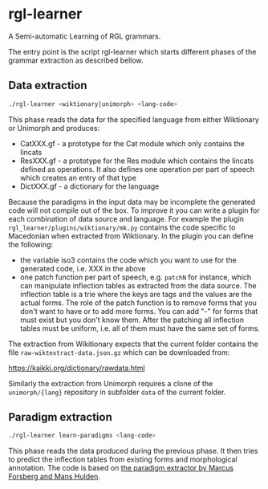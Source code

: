 # rgl-learner
A Semi-automatic Learning of RGL grammars.

The entry point is the script rgl-learner which starts different phases of the grammar extraction as described bellow.

## Data extraction

```Bash
./rgl-learner <wiktionary|unimorph> <lang-code>
```

This phase reads the data for the specified language from either Wiktionary or Unimorph and produces:

  - CatXXX.gf - a prototype for the Cat module which only contains the lincats
  - ResXXX.gf - a prototype for the Res module which contains the lincats defined as operations. It also defines one operation per part of speech which creates
                an entry of that type
  - DictXXX.gf - a dictionary for the language

Because the paradigms in the input data may be incomplete the generated code will not compile out of the box. To improve it you can write a plugin for each
combination of data source and language. For example the plugin `rgl_learner/plugins/wiktionary/mk.py` contains the code specific to Macedonian when extracted from Wiktionary.
In the plugin you can define the following:
  - the variable iso3 contains the code which you want to use for the generated code, i.e. XXX in the above
  - one patch function per part of speech, e.g. `patchN` for instance, which can manipulate inflection tables as extracted from the data source. The inflection table is a trie
    where the keys are tags and the values are the actual forms. The role of the patch function is to remove forms that you don't want to have or to add more forms.
    You can add "-" for forms that must exist but you don't know them. After the patching all inflection tables must be uniform, i.e. all of them must have the same set of forms.

The extraction from Wikitionary expects that the current folder contains the file `raw-wiktextract-data.json.gz` which can be downloaded from:

https://kaikki.org/dictionary/rawdata.html

Similarly the extraction from Unimorph requires a clone of the
`unimorph/{lang}` repository in subfolder `data` of the current folder.
    
## Paradigm extraction
```Bash
./rgl-learner learn-paradigms <lang-code>
```

This phase reads the data produced during the previous phase. It then tries to predict the inflection tables from existing forms and morphological annotation. The code is based on [the paradigm extractor by Marcus Forsberg and Mans Hulden](https://github.com/marfors/paradigmextract/tree/8ceb702ee20dfde452fea2f7db6810a0ebf961cb).
